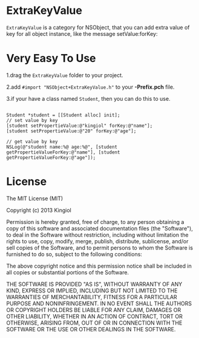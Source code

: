 ExtraKeyValue
=============

`ExtraKeyValue` is a category for NSObject, that you can add extra value of key for all object instance, like the message setValue:forKey: 

Very Easy To Use
================

1.drag the `ExtraKeyValue` folder to your project.

2.add `#import "NSObject+ExtraKeyValue.h"` to your **-Prefix.pch** file.

3.if your have a class named `Student`, then you can do this to use.

```

Student *student = [[Student alloc] init];
// set value by key
[student setPropertieValue:@"kingiol" forKey:@"name"];
[student setPropertieValue:@"20" forKey:@"age"];

// get value by key
NSLog(@"student name:%@ age:%@", [student getPropertieValueForKey:@"name"], [student getPropertieValueForKey:@"age"]);

```

License
=======
The MIT License (MIT)

Copyright (c) 2013 Kingiol

Permission is hereby granted, free of charge, to any person obtaining a copy of
this software and associated documentation files (the "Software"), to deal in
the Software without restriction, including without limitation the rights to
use, copy, modify, merge, publish, distribute, sublicense, and/or sell copies of
the Software, and to permit persons to whom the Software is furnished to do so,
subject to the following conditions:

The above copyright notice and this permission notice shall be included in all
copies or substantial portions of the Software.

THE SOFTWARE IS PROVIDED "AS IS", WITHOUT WARRANTY OF ANY KIND, EXPRESS OR
IMPLIED, INCLUDING BUT NOT LIMITED TO THE WARRANTIES OF MERCHANTABILITY, FITNESS
FOR A PARTICULAR PURPOSE AND NONINFRINGEMENT. IN NO EVENT SHALL THE AUTHORS OR
COPYRIGHT HOLDERS BE LIABLE FOR ANY CLAIM, DAMAGES OR OTHER LIABILITY, WHETHER
IN AN ACTION OF CONTRACT, TORT OR OTHERWISE, ARISING FROM, OUT OF OR IN
CONNECTION WITH THE SOFTWARE OR THE USE OR OTHER DEALINGS IN THE SOFTWARE.